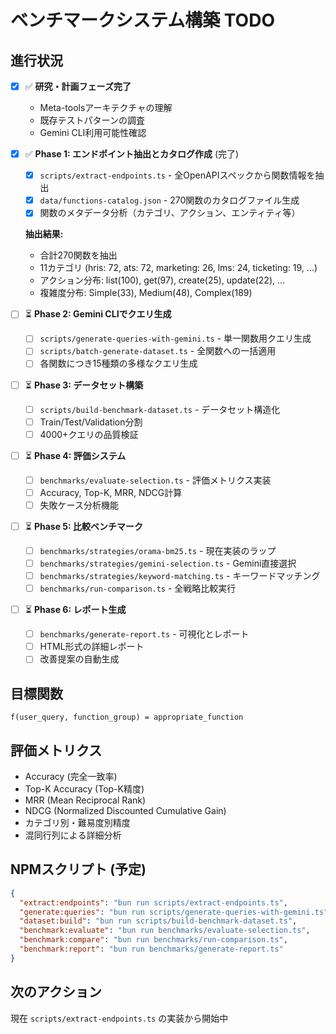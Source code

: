 # ベンチマークシステム構築 TODO

## 進行状況

- [x] ✅ **研究・計画フェーズ完了**
  - Meta-toolsアーキテクチャの理解
  - 既存テストパターンの調査 
  - Gemini CLI利用可能性確認

- [x] ✅ **Phase 1: エンドポイント抽出とカタログ作成** (完了)
  - [x] `scripts/extract-endpoints.ts` - 全OpenAPIスペックから関数情報を抽出
  - [x] `data/functions-catalog.json` - 270関数のカタログファイル生成
  - [x] 関数のメタデータ分析（カテゴリ、アクション、エンティティ等）
  
  **抽出結果:**
  - 合計270関数を抽出
  - 11カテゴリ (hris: 72, ats: 72, marketing: 26, lms: 24, ticketing: 19, ...)
  - アクション分布: list(100), get(97), create(25), update(22), ...
  - 複雑度分布: Simple(33), Medium(48), Complex(189)

- [ ] ⏳ **Phase 2: Gemini CLIでクエリ生成**
  - [ ] `scripts/generate-queries-with-gemini.ts` - 単一関数用クエリ生成
  - [ ] `scripts/batch-generate-dataset.ts` - 全関数への一括適用
  - [ ] 各関数につき15種類の多様なクエリ生成

- [ ] ⏳ **Phase 3: データセット構築**
  - [ ] `scripts/build-benchmark-dataset.ts` - データセット構造化
  - [ ] Train/Test/Validation分割
  - [ ] 4000+クエリの品質検証

- [ ] ⏳ **Phase 4: 評価システム**
  - [ ] `benchmarks/evaluate-selection.ts` - 評価メトリクス実装
  - [ ] Accuracy, Top-K, MRR, NDCG計算
  - [ ] 失敗ケース分析機能

- [ ] ⏳ **Phase 5: 比較ベンチマーク**
  - [ ] `benchmarks/strategies/orama-bm25.ts` - 現在実装のラップ
  - [ ] `benchmarks/strategies/gemini-selection.ts` - Gemini直接選択
  - [ ] `benchmarks/strategies/keyword-matching.ts` - キーワードマッチング
  - [ ] `benchmarks/run-comparison.ts` - 全戦略比較実行

- [ ] ⏳ **Phase 6: レポート生成**
  - [ ] `benchmarks/generate-report.ts` - 可視化とレポート
  - [ ] HTML形式の詳細レポート
  - [ ] 改善提案の自動生成

## 目標関数
```
f(user_query, function_group) = appropriate_function
```

## 評価メトリクス
- Accuracy (完全一致率)
- Top-K Accuracy (Top-K精度)
- MRR (Mean Reciprocal Rank)
- NDCG (Normalized Discounted Cumulative Gain)
- カテゴリ別・難易度別精度
- 混同行列による詳細分析

## NPMスクリプト (予定)
```json
{
  "extract:endpoints": "bun run scripts/extract-endpoints.ts",
  "generate:queries": "bun run scripts/generate-queries-with-gemini.ts", 
  "dataset:build": "bun run scripts/build-benchmark-dataset.ts",
  "benchmark:evaluate": "bun run benchmarks/evaluate-selection.ts",
  "benchmark:compare": "bun run benchmarks/run-comparison.ts",
  "benchmark:report": "bun run benchmarks/generate-report.ts"
}
```

## 次のアクション
現在 `scripts/extract-endpoints.ts` の実装から開始中